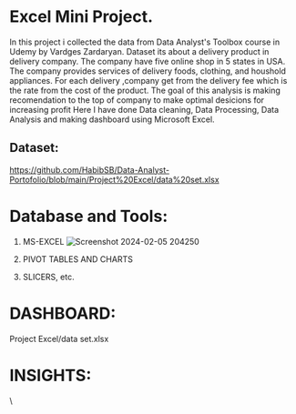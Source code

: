 # Excel Mini Project.

In this project i collected the data from Data Analyst's Toolbox course in Udemy by Vardges Zardaryan. Dataset its about a delivery product in delivery company. The company have five online shop in 5 states in USA. The company provides services of delivery foods, clothing, and houshold appliances. For each delivery ,company get from the delivery fee which is the rate from the cost of the product. The goal of this analysis is making recomendation to the top of company to make optimal desicions for increasing profit Here I have done Data cleaning, Data Processing, Data Analysis and making dashboard using Microsoft Excel.

## Dataset:
https://github.com/HabibSB/Data-Analyst-Portofolio/blob/main/Project%20Excel/data%20set.xlsx

# Database and Tools:
1. MS-EXCEL
   ![Screenshot 2024-02-05 204250](https://github.com/HabibSB/Data-Analyst-Portofolio/assets/153071447/f7002ba9-9c3f-4ad8-9ba1-eecbd2ae7d6f)
   
   
3. PIVOT TABLES AND CHARTS
4. SLICERS, etc.

# DASHBOARD:
Project Excel/data set.xlsx

# INSIGHTS:

\


